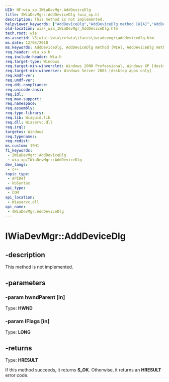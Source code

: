```yaml
---
UID: NF:wia_xp.IWiaDevMgr.AddDeviceDlg
title: IWiaDevMgr::AddDeviceDlg (wia_xp.h)
description: This method is not implemented.
helpviewer_keywords: ["AddDeviceDlg","AddDeviceDlg method [WIA]","AddDeviceDlg method [WIA]","IWiaDevMgr interface","IWiaDevMgr interface [WIA]","AddDeviceDlg method","IWiaDevMgr.AddDeviceDlg","IWiaDevMgr::AddDeviceDlg","_wia_IWiaDevMgr_AddDeviceDlg","wia._wia_IWiaDevMgr_AddDeviceDlg","wia_xp/IWiaDevMgr::AddDeviceDlg"]
old-location: wia\_wia_IWiaDevMgr_AddDeviceDlg.htm
tech.root: wia
ms.assetid: VS|wia|~\wia\refwia\ifaces\iwiadevmgr\adddevicedlg.htm
ms.date: 12/05/2018
ms.keywords: AddDeviceDlg, AddDeviceDlg method [WIA], AddDeviceDlg method [WIA],IWiaDevMgr interface, IWiaDevMgr interface [WIA],AddDeviceDlg method, IWiaDevMgr.AddDeviceDlg, IWiaDevMgr::AddDeviceDlg, _wia_IWiaDevMgr_AddDeviceDlg, wia._wia_IWiaDevMgr_AddDeviceDlg, wia_xp/IWiaDevMgr::AddDeviceDlg
req.header: wia_xp.h
req.include-header: Wia.h
req.target-type: Windows
req.target-min-winverclnt: Windows 2000 Professional, Windows XP [desktop apps only]
req.target-min-winversvr: Windows Server 2003 [desktop apps only]
req.kmdf-ver: 
req.umdf-ver: 
req.ddi-compliance: 
req.unicode-ansi: 
req.idl: 
req.max-support: 
req.namespace: 
req.assembly: 
req.type-library: 
req.lib: Wiaguid.lib
req.dll: Wiaservc.dll
req.irql: 
targetos: Windows
req.typenames: 
req.redist: 
ms.custom: 19H1
f1_keywords:
 - IWiaDevMgr::AddDeviceDlg
 - wia_xp/IWiaDevMgr::AddDeviceDlg
dev_langs:
 - c++
topic_type:
 - APIRef
 - kbSyntax
api_type:
 - COM
api_location:
 - Wiaservc.dll
api_name:
 - IWiaDevMgr.AddDeviceDlg
---
```


# IWiaDevMgr::AddDeviceDlg


## -description

This method is not implemented.

## -parameters

### -param hwndParent [in]

Type: <b>HWND</b>

### -param lFlags [in]

Type: <b>LONG</b>

## -returns

Type: <b>HRESULT</b>

If this method succeeds, it returns <b>S_OK</b>. Otherwise, it returns an <b>HRESULT</b> error code.

